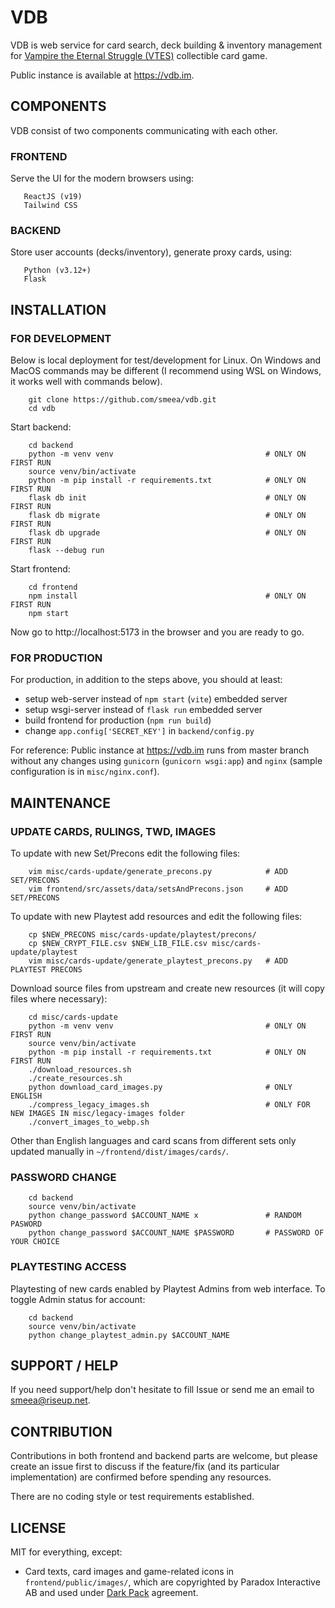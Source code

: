 # VDB

VDB is web service for card search, deck building & inventory management for [Vampire the Eternal Struggle (VTES)](https://www.vekn.net/what-is-v-tes) collectible card game.

Public instance is available at https://vdb.im.

## COMPONENTS

VDB consist of two components communicating with each other.

### FRONTEND
Serve the UI for the modern browsers using:
```
   ReactJS (v19)
   Tailwind CSS
```

### BACKEND
Store user accounts (decks/inventory), generate proxy cards, using:

```
   Python (v3.12+)
   Flask
```

## INSTALLATION

### FOR DEVELOPMENT

Below is local deployment for test/development for Linux.
On Windows and MacOS commands may be different (I recommend using WSL on Windows, it works well with commands below).

```
    git clone https://github.com/smeea/vdb.git
    cd vdb
```

Start backend:
```
    cd backend
    python -m venv venv                                  # ONLY ON FIRST RUN
    source venv/bin/activate
    python -m pip install -r requirements.txt            # ONLY ON FIRST RUN
    flask db init                                        # ONLY ON FIRST RUN
    flask db migrate                                     # ONLY ON FIRST RUN
    flask db upgrade                                     # ONLY ON FIRST RUN
    flask --debug run
```

Start frontend:
```
    cd frontend
    npm install                                          # ONLY ON FIRST RUN
    npm start
```

Now go to http://localhost:5173 in the browser and you are ready to go.

### FOR PRODUCTION

For production, in addition to the steps above, you should at least:
* setup web-server instead of `npm start` (`vite`) embedded server
* setup wsgi-server instead of `flask run` embedded server
* build frontend for production (`npm run build`)
* change `app.config['SECRET_KEY']` in `backend/config.py`

For reference:
Public instance at https://vdb.im runs from master branch without any changes using `gunicorn` (`gunicorn wsgi:app`) and `nginx` (sample configuration is in `misc/nginx.conf`).


## MAINTENANCE

### UPDATE CARDS, RULINGS, TWD, IMAGES

To update with new Set/Precons edit the following files:
```
    vim misc/cards-update/generate_precons.py            # ADD SET/PRECONS
    vim frontend/src/assets/data/setsAndPrecons.json     # ADD SET/PRECONS
```

To update with new Playtest add resources and edit the following files:
```
    cp $NEW_PRECONS misc/cards-update/playtest/precons/
    cp $NEW_CRYPT_FILE.csv $NEW_LIB_FILE.csv misc/cards-update/playtest
    vim misc/cards-update/generate_playtest_precons.py   # ADD PLAYTEST PRECONS
```

Download source files from upstream and create new resources (it will copy files where necessary):
```
    cd misc/cards-update
    python -m venv venv                                  # ONLY ON FIRST RUN
    source venv/bin/activate
    python -m pip install -r requirements.txt            # ONLY ON FIRST RUN
    ./download_resources.sh
    ./create_resources.sh
    python download_card_images.py                       # ONLY ENGLISH
    ./compress_legacy_images.sh                          # ONLY FOR NEW IMAGES IN misc/legacy-images folder
    ./convert_images_to_webp.sh
```
Other than English languages and card scans from different sets only updated manually in `~/frontend/dist/images/cards/`.

### PASSWORD CHANGE
```
    cd backend
    source venv/bin/activate
    python change_password $ACCOUNT_NAME x               # RANDOM PASWORD
    python change_password $ACCOUNT_NAME $PASSWORD       # PASSWORD OF YOUR CHOICE
```

### PLAYTESTING ACCESS
Playtesting of new cards enabled by Playtest Admins from web interface.
To toggle Admin status for account:
```
    cd backend
    source venv/bin/activate
    python change_playtest_admin.py $ACCOUNT_NAME
```

## SUPPORT / HELP
If you need support/help don't hesitate to fill Issue or send me an email to smeea@riseup.net.

## CONTRIBUTION
Contributions in both frontend and backend parts are welcome, but please create an issue first to discuss if the feature/fix (and its particular implementation) are confirmed before spending any resources.

There are no coding style or test requirements established.

## LICENSE
MIT for everything, except:
- Card texts, card images and game-related icons in `frontend/public/images/`, which are copyrighted by Paradox Interactive AB and used under [Dark Pack](https://www.paradoxinteractive.com/games/world-of-darkness/community/dark-pack-agreement) agreement.
